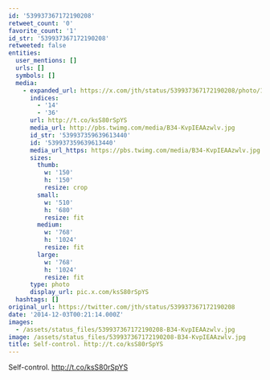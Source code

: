 ```yaml
---
id: '539937367172190208'
retweet_count: '0'
favorite_count: '1'
id_str: '539937367172190208'
retweeted: false
entities:
  user_mentions: []
  urls: []
  symbols: []
  media:
    - expanded_url: https://x.com/jth/status/539937367172190208/photo/1
      indices:
        - '14'
        - '36'
      url: http://t.co/ksS80rSpYS
      media_url: http://pbs.twimg.com/media/B34-KvpIEAAzwlv.jpg
      id_str: '539937359639613440'
      id: '539937359639613440'
      media_url_https: https://pbs.twimg.com/media/B34-KvpIEAAzwlv.jpg
      sizes:
        thumb:
          w: '150'
          h: '150'
          resize: crop
        small:
          w: '510'
          h: '680'
          resize: fit
        medium:
          w: '768'
          h: '1024'
          resize: fit
        large:
          w: '768'
          h: '1024'
          resize: fit
      type: photo
      display_url: pic.x.com/ksS80rSpYS
  hashtags: []
original_url: https://twitter.com/jth/status/539937367172190208
date: '2014-12-03T00:21:14.000Z'
images:
  - /assets/status_files/539937367172190208-B34-KvpIEAAzwlv.jpg
image: /assets/status_files/539937367172190208-B34-KvpIEAAzwlv.jpg
title: Self-control. http://t.co/ksS80rSpYS
---
```


Self-control. http://t.co/ksS80rSpYS
